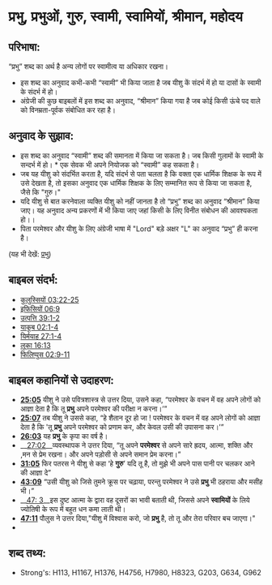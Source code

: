 # प्रभु, प्रभुओं, गुरु, स्वामी, स्वामियों, श्रीमान, महोदय #

## परिभाषा: ##

“प्रभु” शब्द का अर्थ है अन्य लोगों पर स्वामीत्व या अधिकार रखना।

* इस शब्द का अनुवाद कभी-कभी “स्वामी” भी किया जाता है जब यीशु कें संदर्भ में हो या दासों के स्वामी के संदर्भ में हो।
* अंग्रेजी की कुछ बाइबलों में इस शब्द का अनुवाद, “श्रीमान” किया गया है जब कोई किसी ऊंचे पद वाले को विनम्रता-पूर्वक संबोधित कर रहा है।

## अनुवाद के सुझाव: ##

* इस शब्द का अनुवाद “स्वामी” शब्द की समानता में किया जा सकता है। जब किसी गुलामों के स्वामी के सन्दर्भ में हो। * एक सेवक भी अपने नियोजक को “स्वामी” कह सकता है।
* जब यह यीशु को संदर्भित करता है, यदि संदर्भ से पता चलता है कि वक्ता एक धार्मिक शिक्षक के रूप में उसे देखता है, तो इसका अनुवाद एक धार्मिक शिक्षक के लिए सम्मानित रूप से किया जा सकता है, जैसे कि "गुरु।" 
* यदि यीशु से बात करनेवाला व्यक्ति यीशु को नहीं जानता है तो “प्रभु” शब्द का अनुवाद “श्रीमान” किया जाए। यह अनुवाद अन्य प्रकरणों में भी किया जाए जहां किसी के लिए विनीत संबोधन की आवश्यकता हो।।
* पिता परमेश्वर और यीशु के लिए अंग्रेजी भाषा में "Lord" बड़े अक्षर "L" का अनुवाद “प्रभु” ही करना है।

(यह भी देखें: [प्रभु](../kt/lordgod.md))

## बाइबल संदर्भ: ##

* [कुलुस्सियों 03:22-25](rc://en/tn/help/col/03/22)
* [इफिसियों 06:9](rc://en/tn/help/eph/06/09)
* [उत्पत्ति 39:1-2](rc://en/tn/help/gen/39/01)
* [याकूब 02:1-4](rc://en/tn/help/jas/02/01)
* [यिर्मयाह 27:1-4](rc://en/tn/help/jer/27/01)
* [लूका 16:13](rc://en/tn/help/luk/16/13)
* [फिलिप्पुस 02:9-11](rc://en/tn/help/php/02/09)

## बाइबल कहानियों से उदाहरण: ##

* __[25:05](rc://en/tn/help/obs/25/05)__ यीशु ने उसे पवित्रशास्त्र से उत्तर दिया, उसने कहा, “परमेश्वर के वचन में वह अपने लोगों को आज्ञा देता है कि तू  __प्रभु__ अपने परमेश्वर की परीक्षा न करना।’”
* __[25:07](rc://en/tn/help/obs/25/07)__ तब यीशु ने उससे कहा, “हे शैतान दूर हो जा ! परमेश्वर के वचन में वह अपने लोगों को आज्ञा देता है कि 'तू  __प्रभु__  अपने परमेश्वर को प्रणाम कर, और केवल उसी की उपासना कर।’”
* __[26:03](rc://en/tn/help/obs/26/03)__  यह __प्रभु__ के कृपा का वर्ष है।
* __[27:02](rc://en/tn/help/obs/27/02)__व्यवस्थापक ने उत्तर दिया, “तू अपने __परमेश्वर__ से अपने सारे ह्रदय, आत्मा, शक्ति और ,मन से प्रेम रखना। और अपने पड़ोसी से अपने समान प्रेम करना।”
* __[31:05](rc://en/tn/help/obs/31/05)__ फिर पतरस ने यीशु से कहा ‘हे __गुरु__’ यदि तू है, तो मुझे भी अपने पास पानी पर चलकर आने की आज्ञा दे”
* __[43:09](rc://en/tn/help/obs/43/09)__ “उसी यीशु को जिसे तुमने क्रूस पर चढ़ाया, परन्तु परमेश्वर ने उसे __प्रभु__ भी ठहराया और मसीह भी।”
* __[47: 3](rc://en/tn/help/obs/47/03)__इस दुष्ट आत्मा के द्वारा वह दूसरों का भावी बताती थी, जिससे अपने __स्वामियों__ के लिये ज्योतिषी के रूप में बहुत धन कमा लाती थी।
* __[47:11](rc://en/tn/help/obs/47/11)__ पौलुस ने उत्तर दिया,"यीशु में विश्वास करो, जो __प्रभु__ है, तो तू और तेरा परिवार बच जाएगा।"
*


## शब्द तथ्य: ##

* Strong's: H113, H1167, H1376, H4756, H7980, H8323, G203, G634, G962
